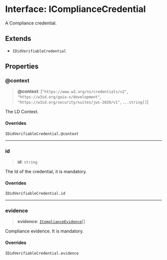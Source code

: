 # Interface: IComplianceCredential

A Compliance credential.

## Extends

- `IDidVerifiableCredential`

## Properties

### @context

> **@context**: \[`"https://www.w3.org/ns/credentials/v2"`, `"https://w3id.org/gaia-x/development"`, `"https://w3id.org/security/suites/jws-2020/v1"`, `...string[]`\]

The LD Context.

#### Overrides

`IDidVerifiableCredential.@context`

***

### id

> **id**: `string`

The Id of the credential, it is mandatory.

#### Overrides

`IDidVerifiableCredential.id`

***

### evidence

> **evidence**: [`IComplianceEvidence`](IComplianceEvidence.md)[]

Compliance evidence. It is mandatory.

#### Overrides

`IDidVerifiableCredential.evidence`
